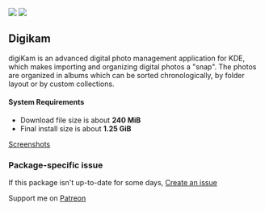 [![](https://img.shields.io/chocolatey/v/digikam?color=green&label=digikam)](https://chocolatey.org/packages/digikam) [![](https://img.shields.io/chocolatey/dt/digikam)](https://chocolatey.org/packages/digikam)

## Digikam
digiKam is an advanced digital photo management application for KDE, which makes importing and organizing digital photos a "snap". The photos are organized in albums which can be sorted chronologically, by folder layout or by custom collections.

#### System Requirements
* Download file size is about **240 MiB**
* Final install size is about **1.25 GiB**

[Screenshots](https://www.digikam.org/node/323)

### Package-specific issue
If this package isn't up-to-date for some days, [Create an issue](https://github.com/tunisiano187/Chocolatey-packages/issues/new/choose)

Support me on [Patreon](https://www.patreon.com/bePatron?u=39585820)
